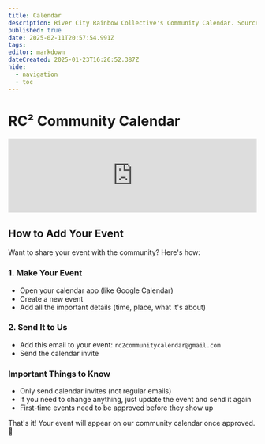 ```yaml
---
title: Calendar
description: River City Rainbow Collective's Community Calendar. Sourced by community members like you!
published: true
date: 2025-02-11T20:57:54.991Z
tags: 
editor: markdown
dateCreated: 2025-01-23T16:26:52.387Z
hide:
  - navigation
  - toc
---
```


# RC² Community Calendar
<div class="map">
  <iframe src="https://embed.styledcalendar.com/#wyCgYjGQbGQ914TWPjq5" title="Styled Calendar" class="styled-calendar-container" style="width: 100%; border: none;" data-cy="calendar-embed-iframe"></iframe>
<script async type="module" src="https://embed.styledcalendar.com/assets/parent-window.js"></script>
</div>

## How to Add Your Event

Want to share your event with the community? Here's how:

### 1. Make Your Event
- Open your calendar app (like Google Calendar)
- Create a new event
- Add all the important details (time, place, what it's about)

### 2. Send It to Us
- Add this email to your event: `rc2communitycalendar@gmail.com`
- Send the calendar invite

### Important Things to Know
- Only send calendar invites (not regular emails)
- If you need to change anything, just update the event and send it again
- First-time events need to be approved before they show up

That's it! Your event will appear on our community calendar once approved. 🎉
